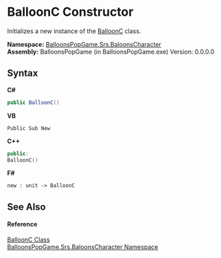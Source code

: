 # BalloonC Constructor 
 

Initializes a new instance of the <a href="T_BalloonsPopGame_Srs_BaloonsCharacter_BalloonC">BalloonC</a> class.

**Namespace:**&nbsp;<a href="N_BalloonsPopGame_Srs_BaloonsCharacter">BalloonsPopGame.Srs.BaloonsCharacter</a><br />**Assembly:**&nbsp;BalloonsPopGame (in BalloonsPopGame.exe) Version: 0.0.0.0

## Syntax

**C#**<br />
``` C#
public BalloonC()
```

**VB**<br />
``` VB
Public Sub New
```

**C++**<br />
``` C++
public:
BalloonC()
```

**F#**<br />
``` F#
new : unit -> BalloonC
```


## See Also


#### Reference
<a href="T_BalloonsPopGame_Srs_BaloonsCharacter_BalloonC">BalloonC Class</a><br /><a href="N_BalloonsPopGame_Srs_BaloonsCharacter">BalloonsPopGame.Srs.BaloonsCharacter Namespace</a><br />